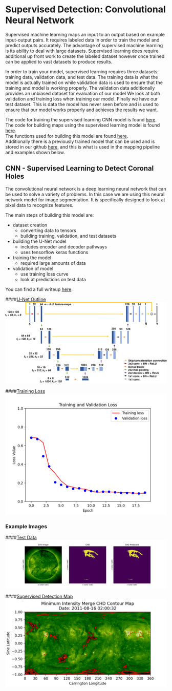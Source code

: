 # Supervised Detection: Convolutional Neural Network

Supervised machine learning maps an input to an output based on example input-output pairs. 
It requires labeled data in order to train the model and predict outputs accurately. The advantage
of supervised machine learning is its ability to deal with large datasets. Supervised learning does
require additional up front work to create the labeled dataset however once trained can be applied
to vast datasets to produce results.  

In order to train your model, supervised learning requires three datasets: training data, validation data,
and test data. The training data is what the model is actually trained on while validation data is used
to ensure that the training and model is working properly. The validation data additionally provides an unbiased
dataset for evaluation of our model We look at both validation and training loss when training our model. Finally we have
our test dataset. This is data the model has never seen before and is used to ensure that our model works
properly and achieves the results we want.  

The code for training the supervised learning CNN model is found [here](https://github.com/predsci/CHD/blob/master/chmap/coronal_holes/ml_detect/src/unet_supervised.py).  
The code for building maps using the supervised learning model is found [here](https://github.com/predsci/CHD/blob/master/chmap/coronal_holes/ml_detect/examples/supervised_mapping_pipeline.py).   
The functions used for building this model are found [here](https://github.com/predsci/CHD/blob/master/chmap/coronal_holes/ml_detect/tools/ml_functions.py).  
Additionally there is a previously trained model that can be used and is stored in our github [here](https://github.com/predsci/CHD/blob/master/chmap/coronal_holes/ml_detect/tools/model_unet.h5), and
this is what is used in the mapping pipeline and examples shown below.  


## CNN - Supervised Learning to Detect Coronal Holes

The convolutional neural network is a deep learning neural network that can be used to solve a variety
of problems. In this case we are using this neural network model for image segmentation. It is specifically
designed to look at pixel data to recognize features.  

The main steps of building this model are:  
 
* dataset creation  
    * converting data to tensors  
    * building training, validation, and test datasets  
* building the U-Net model  
    * includes encoder and decoder pathways  
    * uses tensorflow keras functions  
* training the model  
    * required large amounts of data  
* validation of model  
    * use training loss curve  
    * look at predictions on test data  
    
You can find a full writeup [here](https://tamarervin.medium.com/convolutional-neural-network-for-coronal-hole-detection-eceaeb73474e).  
    
####[U-Net Outline](images/unet_diagram.png)
![U-Net Outline](images/unet_diagram.png)

####[Training Loss](images/train_val_loss.png)
![Training Loss](images/train_val_loss.png)

### Example Images

####[Test Data](images/pred_test.png)
![Test Data](images/pred_test.png)

####[Supervised Detection Map](images/supervised_chd.png)
![Supervised Detection Map](images/supervised_chd.png)